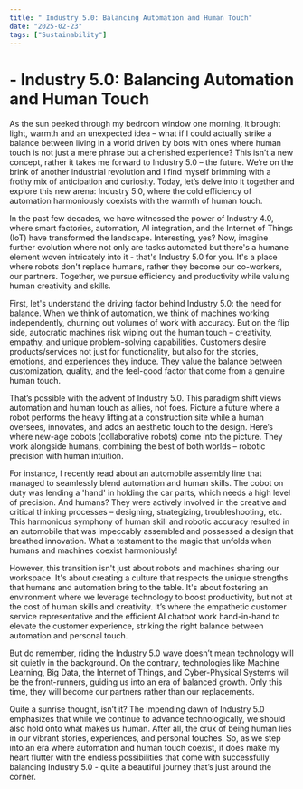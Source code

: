 ```yaml
---
title: " Industry 5.0: Balancing Automation and Human Touch"
date: "2025-02-23"
tags: ["Sustainability"]
---
```


#    - Industry 5.0: Balancing Automation and Human Touch

As the sun peeked through my bedroom window one morning, it brought light, warmth and an unexpected idea – what if I could actually strike a balance between living in a world driven by bots with ones where human touch is not just a mere phrase but a cherished experience? This isn’t a new concept, rather it takes me forward to Industry 5.0 – the future. We’re on the brink of another industrial revolution and I find myself brimming with a frothy mix of anticipation and curiosity. Today, let’s delve into it together and explore this new arena: Industry 5.0, where the cold efficiency of automation harmoniously coexists with the warmth of human touch.

In the past few decades, we have witnessed the power of Industry 4.0, where smart factories, automation, AI integration, and the Internet of Things (IoT) have transformed the landscape. Interesting, yes? Now, imagine further evolution where not only are tasks automated but there's a humane element woven intricately into it - that's Industry 5.0 for you. It's a place where robots don't replace humans, rather they become our co-workers, our partners. Together, we pursue efficiency and productivity while valuing human creativity and skills.

First, let's understand the driving factor behind Industry 5.0: the need for balance. When we think of automation, we think of machines working independently, churning out volumes of work with accuracy. But on the flip side, autocratic machines risk wiping out the human touch – creativity, empathy, and unique problem-solving capabilities. Customers desire products/services not just for functionality, but also for the stories, emotions, and experiences they induce. They value the balance between customization, quality, and the feel-good factor that come from a genuine human touch. 

That’s possible with the advent of Industry 5.0. This paradigm shift views automation and human touch as allies, not foes. Picture a future where a robot performs the heavy lifting at a construction site while a human oversees, innovates, and adds an aesthetic touch to the design. Here’s where new-age cobots (collaborative robots) come into the picture. They work alongside humans, combining the best of both worlds – robotic precision with human intuition. 

For instance, I recently read about an automobile assembly line that managed to seamlessly blend automation and human skills. The cobot on duty was lending a 'hand' in holding the car parts, which needs a high level of precision. And humans? They were actively involved in the creative and critical thinking processes – designing, strategizing, troubleshooting, etc. This harmonious symphony of human skill and robotic accuracy resulted in an automobile that was impeccably assembled and possessed a design that breathed innovation. What a testament to the magic that unfolds when humans and machines coexist harmoniously!

However, this transition isn't just about robots and machines sharing our workspace. It's about creating a culture that respects the unique strengths that humans and automation bring to the table. It's about fostering an environment where we leverage technology to boost productivity, but not at the cost of human skills and creativity. It’s where the empathetic customer service representative and the efficient AI chatbot work hand-in-hand to elevate the customer experience, striking the right balance between automation and personal touch.

But do remember, riding the Industry 5.0 wave doesn’t mean technology will sit quietly in the background. On the contrary, technologies like Machine Learning, Big Data, the Internet of Things, and Cyber-Physical Systems will be the front-runners, guiding us into an era of balanced growth. Only this time, they will become our partners rather than our replacements.

Quite a sunrise thought, isn’t it? The impending dawn of Industry 5.0 emphasizes that while we continue to advance technologically, we should also hold onto what makes us human. After all, the crux of being human lies in our vibrant stories, experiences, and personal touches. So, as we step into an era where automation and human touch coexist, it does make my heart flutter with the endless possibilities that come with successfully balancing Industry 5.0 - quite a beautiful journey that’s just around the corner.
